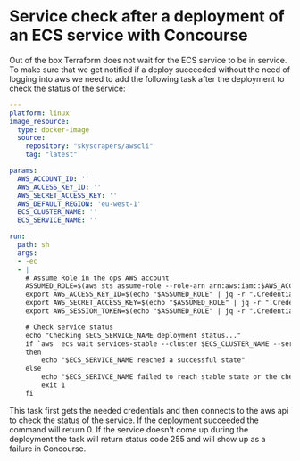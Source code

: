 # Service check after a deployment of an ECS service with Concourse

Out of the box Terraform does not wait for the ECS service to be in service. To make sure that we get notified if a deploy succeeded without the need of logging into aws we need to add the following task after the deployment to check the status of the service:

```yaml
---
platform: linux
image_resource:
  type: docker-image
  source:
    repository: "skyscrapers/awscli"
    tag: "latest"

params:
  AWS_ACCOUNT_ID: ''
  AWS_ACCESS_KEY_ID: ''
  AWS_SECRET_ACCESS_KEY: ''
  AWS_DEFAULT_REGION: 'eu-west-1'
  ECS_CLUSTER_NAME: ''
  ECS_SERVICE_NAME: ''

run:
  path: sh
  args:
  - -ec
  - |
    # Assume Role in the ops AWS account
    ASSUMED_ROLE=$(aws sts assume-role --role-arn arn:aws:iam::$AWS_ACCOUNT_ID:role/ops/admin --role-session-name concourse-$BUILD_PIPELINE_NAME-$BUILD_JOB_NAME)
    export AWS_ACCESS_KEY_ID=$(echo "$ASSUMED_ROLE" | jq -r ".Credentials.AccessKeyId")
    export AWS_SECRET_ACCESS_KEY=$(echo "$ASSUMED_ROLE" | jq -r ".Credentials.SecretAccessKey")
    export AWS_SESSION_TOKEN=$(echo "$ASSUMED_ROLE" | jq -r ".Credentials.SessionToken")

    # Check service status
    echo "Checking $ECS_SERVICE_NAME deployment status..."
    if `aws  ecs wait services-stable --cluster $ECS_CLUSTER_NAME --services $ECS_SERVICE_NAME`
    then
        echo "$ECS_SERVICE_NAME reached a successful state"
    else
        echo "$ECS_SERIVCE_NAME failed to reach stable state or the check has been timed out"
        exit 1
    fi
```

This task first gets the needed credentials and then connects to the aws api to check the status of the service. If the deployment succeeded the command will return 0. If the service doesn't come up during the deployment the task will return status code 255 and will show up as a failure in Concourse.
